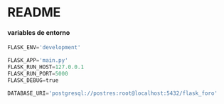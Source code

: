 # README

#### variables de entorno
```python
FLASK_ENV='development'

FLASK_APP='main.py'
FLASK_RUN_HOST=127.0.0.1
FLASK_RUN_PORT=5000
FLASK_DEBUG=true

DATABASE_URI='postgresql://postres:root@localhost:5432/flask_foro'
```
